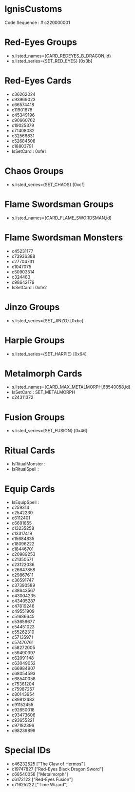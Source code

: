 # IgnisCustoms
Code Sequence : # c220000001
# Red-Eyes Groups
- s.listed_names={CARD_REDEYES_B_DRAGON,id}
- s.listed_series={SET_RED_EYES} [0x3b]
# Red-Eyes Cards
- c36262024
- c93969023
- c66574418
- c11901678
- c45349196
- c90660762
- c19025379
- c71408082
- c32566831
- c52684508
- c18803791
- IsSetCard : 0xfe1
# Chaos Groups
- s.listed_series={SET_CHAOS} [0xcf]
# Flame Swordsman Groups
- s.listed_names={CARD_FLAME_SWORDSMAN,id}
# Flame Swordsman Monsters
- c45231177
- c73936388
- c27704731
- c1047075
- c50903514
- c324483
- c98642179
- IsSetCard : 0xfe2
# Jinzo Groups
- s.listed_series={SET_JINZO} [0xbc]
# Harpie Groups
- s.listed_series={SET_HARPIE} [0x64]
# Metalmorph Cards
- s.listed_names={CARD_MAX_METALMORPH,68540058,id}
- IsSetCard : SET_METALMORPH
- c24311372
# Fusion Groups
- s.listed_series={SET_FUSION} [0x46]
# Ritual Cards
- IsRitualMonster :
- IsRitualSpell :
# Equip Cards
- IsEquipSpell :
- c259314
- c2542230
- c6112401
- c6691855
- c13235258
- c13317419
- c15684835
- c18096222
- c18446701
- c20989253
- c21350571
- c23122036
- c26647858
- c29867611
- c36591747
- c37390589
- c38643567
- c43004235
- c43405287
- c47819246
- c49551909
- c51686645
- c53656677
- c54451023
- c55262310
- c57135971
- c57470761
- c58272005
- c59490397
- c62091148
- c63049052
- c66984907
- c68054593
- c68540058
- c75361204
- c75987257
- c80143954
- c89812483
- c91152455
- c92650018
- c93473606
- c93655221
- c97182396
- c98239899
# Special IDs
- c46232525 ["The Claw of Hermos"]
- c19747827 ["Red-Eyes Black Dragon Sword"]
- c68540058 ["Metalmorph"]
- c6172122  ["Red-Eyes Fusion"]
- c71625222 ["Time Wizard"]
